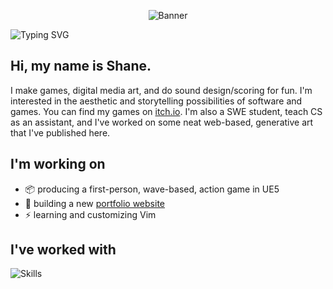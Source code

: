<p align="center"><img src="banner.gif" alt="Banner"/></p>
<picture>
  <source media="(prefers-color-scheme: dark)" srcset="https://readme-typing-svg.demolab.com?font=JetBrains+Mono&weight=200&size=50&duration=4000&pause=1000&color=ffffff&center=true&vCenter=true&width=1024&height=100&lines=RICEDUST;Indie+Game+Developer;Digital Media Artist;Video+Editor;Sound+Designer;Music+Producer" alt="Typing SVG" />
  <img src="https://readme-typing-svg.demolab.com?font=JetBrains+Mono&weight=200&size=50&duration=4000&pause=1000&color=000000&center=true&vCenter=true&width=1024&height=100&lines=RICEDUST;Indie+Game+Developer;Digital Media Artist;Video+Editor;Sound+Designer;Music+Producer" alt="Typing SVG" />
</picture>

## Hi, my name is Shane.

I make games, digital media art, and do sound design/scoring for fun. I'm interested in the aesthetic and storytelling possibilities of software and games. You can find my games on [itch.io](https://ricedust.itch.io/). I'm also a SWE student, teach CS as an assistant, and I've worked on some neat web-based, generative art that I've published here.

## I'm working on

* 📦 producing a first-person, wave-based, action game in UE5
* 🌱 building a new [portfolio website](https://ricedust.com/)
* ⚡ learning and customizing Vim

## I've worked with

![Skills](https://skillicons.dev/icons?i=cs,c,cpp,unity,java,ts,js,html,css,tailwind,vite,nodejs,linux,git)
